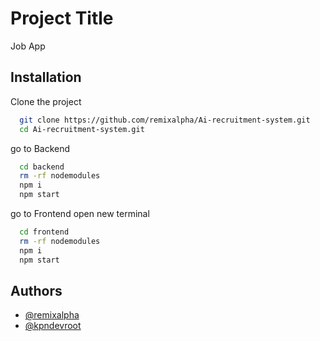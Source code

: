# Project Title

Job App

## Installation

Clone the project

```bash
  git clone https://github.com/remixalpha/Ai-recruitment-system.git
  cd Ai-recruitment-system.git
```

go to Backend

```bash
  cd backend
  rm -rf nodemodules
  npm i
  npm start
```

go to Frontend open new terminal

```bash
  cd frontend
  rm -rf nodemodules
  npm i
  npm start
```

## Authors

- [@remixalpha](https://www.github.com/remixalpha)
- [@kpndevroot](https://www.github.com/kpndevroot)
